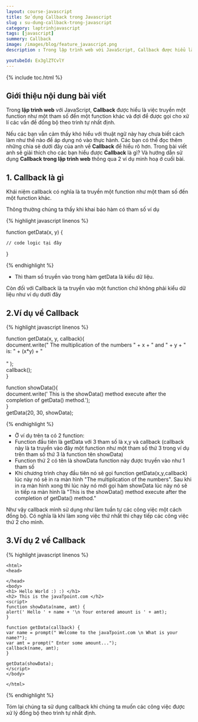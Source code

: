 ```yaml
---
layout: course-javascript
title: Sử dụng Callback trong Javascript  
slug : su-dung-callback-trong-javascript
category: laptrinhjavascript
tags: [javascript]
summery: Callback   
image: /images/blog/feature_javascript.png
description : Trong lập trình web với JavaScript, Callback được hiểu là việc truyền một function như một tham số đến một function khác và đợi để được gọi cho xử lí các vấn đề đồng bộ theo trình tự nhất định. Những chia sẻ trong bài viết này sẽ giải thích cho các bạn hiểu rõ hơn về Callback. Và hướng dẫn các bạn cách để sử dụng Callback trong lập trình web thông qua 2 ví dụ minh hoạ ở cuối bài.

youtubeId: Ex3glZTCvlY
---
```


{% include toc.html %}

## **Giới thiệu nội dung bài viết**

Trong <b>lập trình web</b> với JavaScript, <b>Callback</b> được hiểu là việc truyền một function như một tham số đến một function khác và đợi để được gọi cho xử lí các vấn đề đồng bộ theo trình tự nhất định.

Nếu các bạn vẫn cảm thấy khó hiểu với thuật ngữ này hay chưa biết cách làm như thế nào để áp dụng nó vào thực hành. Các bạn có thể đọc thêm những chia sẻ dưới đây của anh về <b>Callback</b> để hiểu rõ hơn. Trong bài viết anh sẽ giải thích cho các bạn hiểu được <b>Callback</b> là gì? Và hướng dẫn sử dụng <b>Callback trong lập trình web</b> thông qua 2 ví dụ minh hoạ ở cuối bài.


## **1. Callback là gì**

Khái niệm callback có nghĩa là ta truyền một function như một tham số đến một function khác.

Thông thường chúng ta thấy khi khai báo hàm có tham số ví dụ

{% highlight javascript  linenos %}

function getData(x, y) {
    
    // code logic tại đây
}

{% endhighlight %}

- Thì tham số truyền vào trong hàm getData là kiểu dữ liệu.

Còn đối với Callback là ta truyền vào một function chứ không phải kiểu dữ liệu như ví dụ dưới đây

## **2.Ví dụ về Callback**

{% highlight javascript  linenos %}

function getData(x, y, callback){  
    document.write(" The multiplication of the numbers " + x + " and " + y + " is: " + (x*y) + "<br><br>" );  
    callback();  
}  

function showData(){  
document.write(' This is the showData() method execute after the completion of getData() method.');  
}  
getData(20, 30, showData); 

{% endhighlight %}

- Ở ví dụ trên ta có 2 function: 
- Function đầu tiên là getData với 3 tham số là x,y và callback (callback này là ta truyền vào đây một function như một tham số thứ 3 trong ví dụ trên tham số thứ 3 là function tên showData)   
- Function thứ 2 có tên là showData function này được truyền vào như 1 tham số 
- Khi chương trình chạy đầu tiên nó sẽ gọi function getData(x,y,callback) lúc này nó sẽ in ra màn hình "The multiplication of the numbers". Sau khi in ra màn hình xong thì lúc này nó mới gọi hàm showData lúc này nó sẽ in tiếp ra màn hình là "This is the showData() method execute after the completion of getData() method."

Như vậy callback mình sử dụng như làm tuần tự các công việc một cách đồng bộ. Có nghĩa là khi làm xong việc thứ nhất thì chạy tiếp các công việc thứ 2 cho mình.

## **3.Ví dụ 2 về Callback**

{% highlight javascript  linenos %}

    <html>  
    <head>  
      
    </head>  
    <body>  
    <h1> Hello World :) :) </h1>  
    <h2> This is the javaTpoint.com </h2>  
    <script>  
    function showData(name, amt) {  
    alert(' Hello ' + name + '\n Your entered amount is ' + amt);  
    }  
      
    function getData(callback) {  
    var name = prompt(" Welcome to the javaTpoint.com \n What is your name?");  
    var amt = prompt(" Enter some amount...");  
    callback(name, amt);  
    }  
      
    getData(showData);  
    </script>  
    </body>  
      
    </html>  
{% endhighlight %}

Tóm lại chúng ta sử dụng callback khi chúng ta muốn các công việc được xử lý đồng bộ theo trình tự nhất định.



